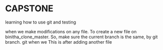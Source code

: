 # CAPSTONE
learning how to use git 
and testing

when we make modifications on any file. 
To create a new file on binitha_clone_master. So, make sure the current branch is the same, by git branch. 
git when we 
This is after adding another file